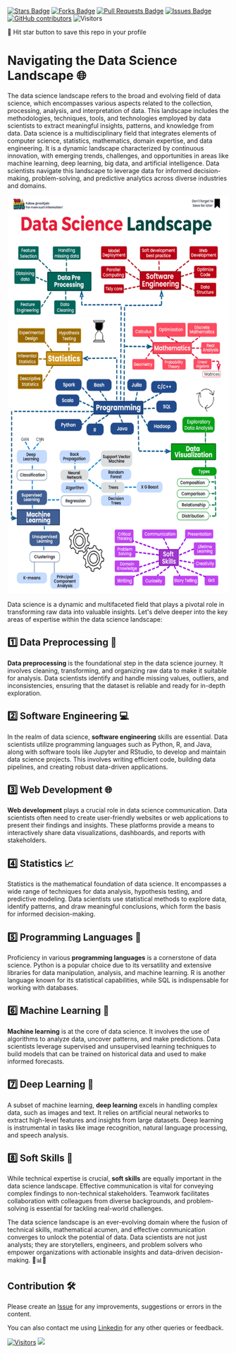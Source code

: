 <a href="https://github.com/drshahizan/BDM/stargazers"><img src="https://img.shields.io/github/stars/drshahizan/BDM" alt="Stars Badge"/></a>
<a href="https://github.com/drshahizan/BDM/network/members"><img src="https://img.shields.io/github/forks/drshahizan/BDM" alt="Forks Badge"/></a>
<a href="https://github.com/drshahizan/BDM/pulls"><img src="https://img.shields.io/github/issues-pr/drshahizan/BDM" alt="Pull Requests Badge"/></a>
<a href="https://github.com/drshahizan/BDM"><img src="https://img.shields.io/github/issues/drshahizan/BDM" alt="Issues Badge"/></a>
<a href="https://github.com/drshahizan/BDM/graphs/contributors"><img alt="GitHub contributors" src="https://img.shields.io/github/contributors/drshahizan/BDM?color=2b9348"></a>
![Visitors](https://api.visitorbadge.io/api/visitors?path=https%3A%2F%2Fgithub.com%2Fdrshahizan%2BDM&labelColor=%23d9e3f0&countColor=%23697689&style=flat)

🌟 Hit star button to save this repo in your profile

# Navigating the Data Science Landscape 🌐

The data science landscape refers to the broad and evolving field of data science, which encompasses various aspects related to the collection, processing, analysis, and interpretation of data. This landscape includes the methodologies, techniques, tools, and technologies employed by data scientists to extract meaningful insights, patterns, and knowledge from data. Data science is a multidisciplinary field that integrates elements of computer science, statistics, mathematics, domain expertise, and data engineering. It is a dynamic landscape characterized by continuous innovation, with emerging trends, challenges, and opportunities in areas like machine learning, deep learning, big data, and artificial intelligence. Data scientists navigate this landscape to leverage data for informed decision-making, problem-solving, and predictive analytics across diverse industries and domains.

<p align="center">
<img src="../images/ds_landscape.gif"  height="900" />
</p>

Data science is a dynamic and multifaceted field that plays a pivotal role in transforming raw data into valuable insights. Let's delve deeper into the key areas of expertise within the data science landscape:

## 1️⃣ **Data Preprocessing** 🧹

**Data preprocessing** is the foundational step in the data science journey. It involves cleaning, transforming, and organizing raw data to make it suitable for analysis. Data scientists identify and handle missing values, outliers, and inconsistencies, ensuring that the dataset is reliable and ready for in-depth exploration.

## 2️⃣ **Software Engineering** 💻

In the realm of data science, **software engineering** skills are essential. Data scientists utilize programming languages such as Python, R, and Java, along with software tools like Jupyter and RStudio, to develop and maintain data science projects. This involves writing efficient code, building data pipelines, and creating robust data-driven applications.

## 3️⃣ **Web Development** 🌐

**Web development** plays a crucial role in data science communication. Data scientists often need to create user-friendly websites or web applications to present their findings and insights. These platforms provide a means to interactively share data visualizations, dashboards, and reports with stakeholders.

## 4️⃣ **Statistics** 📈

Statistics is the mathematical foundation of data science. It encompasses a wide range of techniques for data analysis, hypothesis testing, and predictive modeling. Data scientists use statistical methods to explore data, identify patterns, and draw meaningful conclusions, which form the basis for informed decision-making.

## 5️⃣ **Programming Languages** 🐍

Proficiency in various **programming languages** is a cornerstone of data science. Python is a popular choice due to its versatility and extensive libraries for data manipulation, analysis, and machine learning. R is another language known for its statistical capabilities, while SQL is indispensable for working with databases.

## 6️⃣ **Machine Learning** 🤖

**Machine learning** is at the core of data science. It involves the use of algorithms to analyze data, uncover patterns, and make predictions. Data scientists leverage supervised and unsupervised learning techniques to build models that can be trained on historical data and used to make informed forecasts.

## 7️⃣ **Deep Learning** 🧠

A subset of machine learning, **deep learning** excels in handling complex data, such as images and text. It relies on artificial neural networks to extract high-level features and insights from large datasets. Deep learning is instrumental in tasks like image recognition, natural language processing, and speech analysis.

## 8️⃣ **Soft Skills** 🤝

While technical expertise is crucial, **soft skills** are equally important in the data science landscape. Effective communication is vital for conveying complex findings to non-technical stakeholders. Teamwork facilitates collaboration with colleagues from diverse backgrounds, and problem-solving is essential for tackling real-world challenges.

The data science landscape is an ever-evolving domain where the fusion of technical skills, mathematical acumen, and effective communication converges to unlock the potential of data. Data scientists are not just analysts; they are storytellers, engineers, and problem solvers who empower organizations with actionable insights and data-driven decision-making. 🚀📊💡

## Contribution 🛠️
Please create an [Issue](https://github.com/drshahizan/BDM/issues) for any improvements, suggestions or errors in the content.

You can also contact me using [Linkedin](https://www.linkedin.com/in/drshahizan/) for any other queries or feedback.

[![Visitors](https://api.visitorbadge.io/api/visitors?path=https%3A%2F%2Fgithub.com%2Fdrshahizan&labelColor=%23697689&countColor=%23555555&style=plastic)](https://visitorbadge.io/status?path=https%3A%2F%2Fgithub.com%2Fdrshahizan)
![](https://hit.yhype.me/github/profile?user_id=81284918)



